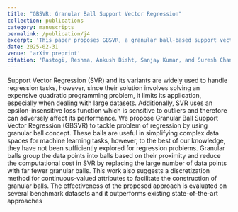 ```yaml
---
title: "GBSVR: Granular Ball Support Vector Regression"
collection: publications
category: manuscripts
permalink: /publication/j4
excerpt: 'This paper proposes GBSVR, a granular ball-based support vector regression method that reduces computational complexity and improves robustness to outliers by approximating data with granular balls and introducing a discretization strategy for continuous features.'
date: 2025-02-31
venue: 'arXiv preprint'
citation: 'Rastogi, Reshma, Ankush Bisht, Sanjay Kumar, and Suresh Chandra. &quot;GBSVR: Granular Ball Support Vector Regression. &quot;<i>arXiv preprint arXiv (2025).</i>'
---
```


Support Vector Regression (SVR) and its variants are widely used to handle regression tasks, however, since their solution involves solving an expensive quadratic programming problem, it limits its application, especially when dealing with large datasets. Additionally, SVR uses an epsilon-insensitive loss function which is sensitive to outliers and therefore can adversely affect its performance. We propose Granular Ball Support Vector Regression (GBSVR) to tackle problem of regression by using granular ball concept. These balls are useful in simplifying complex data spaces for machine learning tasks, however, to the best of our knowledge, they have not been sufficiently explored for regression problems. Granular balls group the data points into balls based on their proximity and reduce the computational cost in SVR by replacing the large number of data points with far fewer granular balls. This work also suggests a discretization method for continuous-valued attributes to facilitate the construction of granular balls. The effectiveness of the proposed approach is evaluated on several benchmark datasets and it outperforms existing state-of-the-art approaches
